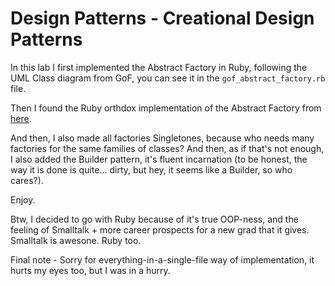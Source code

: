 # Design Patterns - Creational Design Patterns

In this lab I first implemented the Abstract Factory in Ruby, following the UML Class diagram
from GoF, you can see it in the `gof_abstract_factory.rb` file.

Then I found the Ruby orthdox implementation of the Abstract Factory from [here](https://practicingruby.com/articles/creational-design-patterns).

And then, I also made all factories Singletones, because who needs many factories for the same families of classes? And then, as if that's not enough, I also added the Builder pattern, it's fluent incarnation (to be honest, the way it is done is quite... dirty, but hey, it seems like a Builder, so who cares?).

Enjoy.

Btw, I decided to go with Ruby because of it's true OOP-ness, and the feeling of Smalltalk + more career prospects for a new grad that it gives. Smalltalk is awesone. Ruby too.

Final note - Sorry for everything-in-a-single-file way of implementation, it hurts my eyes too, but I was in a hurry.
